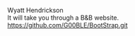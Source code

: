 
Wyatt Hendrickson <br> 
It will take you through a B&B website. <br> 
https://github.com/G00BLE/BootStrap.git

